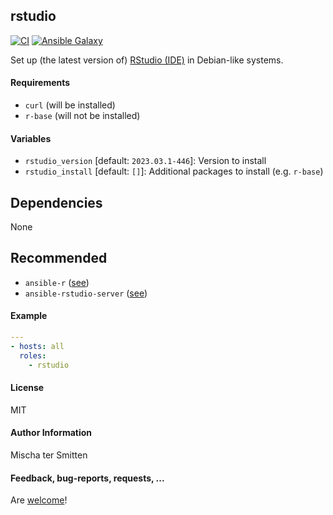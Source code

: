 ## rstudio

[![CI](https://github.com/Oefenweb/ansible-rstudio/workflows/CI/badge.svg)](https://github.com/Oefenweb/ansible-rstudio/actions?query=workflow%3ACI)
[![Ansible Galaxy](http://img.shields.io/badge/ansible--galaxy-rstudio-blue.svg)](https://galaxy.ansible.com/Oefenweb/rstudio/)

Set up (the latest version of) [RStudio (IDE)](https://www.rstudio.com/products/rstudio/download/) in Debian-like systems.

#### Requirements

* `curl` (will be installed)
* `r-base` (will not be installed)

#### Variables

* `rstudio_version` [default: `2023.03.1-446`]: Version to install
* `rstudio_install` [default: `[]`]: Additional packages to install (e.g. `r-base`)

## Dependencies

None

## Recommended

* `ansible-r` ([see](https://github.com/Oefenweb/ansible-r))
* `ansible-rstudio-server` ([see](https://github.com/Oefenweb/ansible-rstudio-server))

#### Example

```yaml
---
- hosts: all
  roles:
    - rstudio
```

#### License

MIT

#### Author Information

Mischa ter Smitten

#### Feedback, bug-reports, requests, ...

Are [welcome](https://github.com/Oefenweb/ansible-rstudio/issues)!
